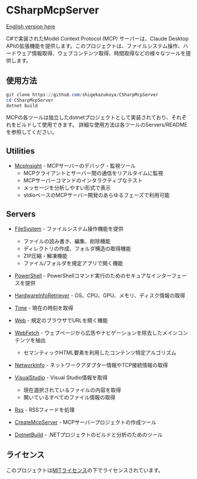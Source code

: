 ﻿# CSharpMcpServer

[English version here](README.md)

C#で実装されたModel Context Protocol (MCP) サーバーは、Claude Desktop APIの拡張機能を提供します。このプロジェクトは、ファイルシステム操作、ハードウェア情報取得、ウェブコンテンツ取得、時間取得などの様々なツールを提供します。

## 使用方法

```Powershell
git clone https://github.com/shigekazukoya/CSharpMcpServer
cd CSharpMcpServer
dotnet build
```

MCPの各ツールは独立したdotnetプロジェクトとして実装されており、それぞれをビルドして使用できます。
詳細な使用方法は各ツールのServers/READMEを参照してください。

## Utilities

- [McpInsight](McpInsight/README.ja.md) - MCPサーバーのデバッグ・監視ツール
  - MCPクライアントとサーバー間の通信をリアルタイムに監視
  - MCPサーバーコマンドのインタラクティブなテスト
  - メッセージを分析しやすい形式で表示
  - stdioベースのMCPサーバー開発のあらゆるフェーズで利用可能

## Servers

- [FileSystem](Servers/FileSystem/README.ja.md) - ファイルシステム操作機能を提供
  - ファイルの読み書き、編集、削除機能
  - ディレクトリの作成、フォルダ構造の取得機能
  - ZIP圧縮・解凍機能
  - ファイル/フォルダを規定アプリで開く機能

- [PowerShell](Servers/PowerShell/README.ja.md) - PowerShellコマンド実行のためのセキュアなインターフェースを提供

- [HardwareInfoRetriever](Servers/HardwareInfoRetriever/README.ja.md) - OS、CPU、GPU、メモリ、ディスク情報の取得

- [Time](Servers/Time/README.ja.md) - 現在の時刻を取得

- [Web](Servers/Web/README.ja.md) - 規定のブラウザでURLを開く機能

- [WebFetch](Servers/WebFetch/README.ja.md) - ウェブページから広告やナビゲーションを除去したメインコンテンツを抽出
  - セマンティックHTML要素を利用したコンテンツ特定アルゴリズム

- [NetworkInfo](Servers/NetworkInfo/README.ja.md) - ネットワークアダプター情報やTCP接続情報の取得

- [VisualStudio](Servers/VisualStudio/README.ja.md) - Visual Studio情報を取得
  - 現在選択されているファイルの内容を取得
  - 開いているすべてのファイル情報の取得

- [Rss](Servers/Rss/README.ja.md) - RSSフィードを処理

- [CreateMcpServer](Servers/CreateMcpServer/README.ja.md) - MCPサーバープロジェクトの作成ツール

- [DotnetBuild](Servers/DotnetBuild/README.ja.md) - .NETプロジェクトのビルドと分析のためのツール

## ライセンス
このプロジェクトは[MITライセンス](LICENSE.txt)の下でライセンスされています。